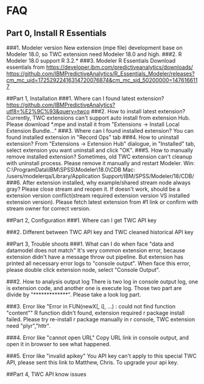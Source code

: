 # FAQ

## Part 0, Install R Essentials
###1. Modeler version
	New extension (mpe file) development base on Modeler 18.0, so TWC extension need Modeler 18.0 and high.
###2. R
	Modeler 18.0 support R 3.2.*
###3. Modeler R Essentials
	Download essentials from 
	https://developer.ibm.com/predictiveanalytics/downloads/
	https://github.com/IBMPredictiveAnalytics/R_Essentials_Modeler/releases?cm_mc_uid=17252922416314720076874&cm_mc_sid_50200000=1476166117

##Part 1, Installation
###1. Where can I found latest extension?
	https://github.com/IBMPredictiveAnalytics?utf8=%E2%9C%93&query=twco
###2. How to install latest extension?
	Currently, TWC extensions can't support auto install from extension Hub. 
	Please download *.mpe and install it from "Extensions -> Install Local Extension Bundle..."
###3. Where can I found installed extension?
	You can found installed extension in "Record Ops" tab
###4. How to uninstall extension?
	From "Extensions -> Extension Hub" dialogue, in "Installed" tab, 
	select extension you want uninstall and click "OK".
###5. How to manually remove installed extension?
	Sometimes, old TWC extension can't cleanup with uninstall process. 
	Please remove it manually and restart Modeler.
	Win:
		C:\ProgramData\IBM\SPSS\Modeler\18.0\CDB
	Mac:
		/users/modelerqa/Library/Application Support/IBM/SPSS/Modeler/18/CDB/
###6. After extension installed, why example/shared stream node always gray?
	Please close stream and reopen it. 
	If doesn't work, should be a extension version conflict(stream required extension version VS installed extension version). 
	Please fetch latest extension from #1 link or confirm with stream owner for correct version.

##Part 2, Configuration
###1. Where can I get TWC API key

###2. Different between TWC API key and TWC cleaned historical API key

##Part 3, Trouble shoots
###1. What can I do when face "data and datamodel does not match"
	It's very common extension error, because extension didn't have a message throw out pipeline. 
	But extension has printed all necessary error logs to "console output".
	When face this error, please double click extension node, select "Console Output".

###2. How to analysis output log
	There is two log in console output log, one is extension code, and another one is execute log. 
	Those two part are divide by "*************".
	Please take a look log part.
	
###3. Error like "Error in FUN(newX[, i], ...) : could not find function "content""
	R function didn't found, extension required r package install failed.
	Please try re-install r package manually in r console, TWC extension need "plyr","httr". 
	
###4. Error like "cannot open URL"
	Copy URL link in console output, and open it in browser to see what happened. 
	
###5. Error like "invalid apikey"
	You API key can't apply to this special TWC API, please sent this link to Matthew, Chris. To upgrade your api key.
	
##Part 4, TWC API know issues

	
